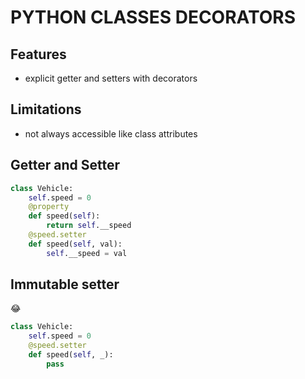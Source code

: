 # PYTHON CLASSES DECORATORS

## Features

- explicit getter and setters with decorators

## Limitations

- not always accessible like class attributes

## Getter and Setter

```python
class Vehicle:
    self.speed = 0
    @property
    def speed(self):
        return self.__speed
    @speed.setter
    def speed(self, val):
        self.__speed = val
```

## Immutable setter

😂

```python
class Vehicle:
    self.speed = 0
    @speed.setter
    def speed(self, _):
        pass
```
